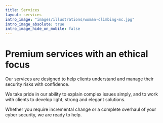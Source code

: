 ```yaml
---
title: Services
layout: services
intro_image: "images/illustrations/woman-climbing-mc.jpg"
intro_image_absolute: true
intro_image_hide_on_mobile: false
---
```


# Premium services with an ethical focus

Our services are designed to help clients understand and manage their security risks with confidence.

We take pride in our ability to explain complex issues simply, and to work with clients to develop light, strong and elegant solutions.

Whether you require incremental change or a complete overhaul of your cyber security, we are ready to help.